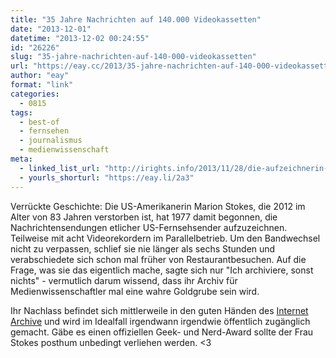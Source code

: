 ```yaml
---
title: "35 Jahre Nachrichten auf 140.000 Videokassetten"
date: "2013-12-01"
datetime: "2013-12-02 00:24:55"
id: "26226"
slug: "35-jahre-nachrichten-auf-140-000-videokassetten"
url: "https://eay.cc/2013/35-jahre-nachrichten-auf-140-000-videokassetten/"
author: "eay"
format: "link"
categories:
  - 0815
tags:
  - best-of
  - fernsehen
  - journalismus
  - medienwissenschaft
meta:
  - linked_list_url: "http://irights.info/2013/11/28/die-aufzeichnerin-marion-stokes-nahm-35-jahre-nachrichten-auf-videokassetten-auf/19630"
  - yourls_shorturl: "https://eay.li/2a3"
---
```


Verrückte Geschichte: Die US-Amerikanerin Marion Stokes, die 2012 im Alter von 83 Jahren verstorben ist, hat 1977 damit begonnen, die Nachrichtensendungen etlicher US-Fernsehsender aufzuzeichnen. Teilweise mit acht Videorekordern im Parallelbetrieb. Um den Bandwechsel nicht zu verpassen, schlief sie nie länger als sechs Stunden und verabschiedete sich schon mal früher von Restaurantbesuchen. Auf die Frage, was sie das eigentlich mache, sagte sich nur "Ich archiviere, sonst nichts" - vermutlich darum wissend, dass ihr Archiv für Medienwissenschaftler mal eine wahre Goldgrube sein wird.

Ihr Nachlass befindet sich mittlerweile in den guten Händen des [Internet Archive](https://archive.org/) und wird im Idealfall irgendwann irgendwie öffentlich zugänglich gemacht. Gäbe es einen offiziellen Geek- und Nerd-Award sollte der Frau Stokes posthum unbedingt verliehen werden. <3
